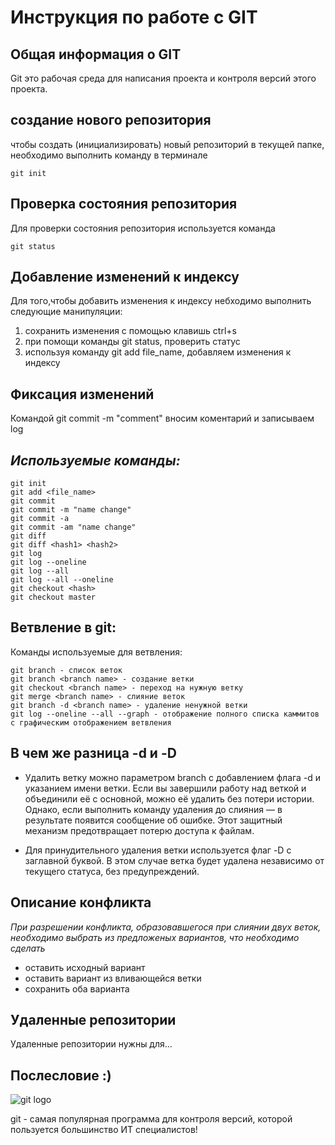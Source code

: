 # **Инструкция по работе с  GIT**

## Общая информация о GIT

Git это рабочая среда для написания проекта и контроля версий этого проекта.

## создание нового репозитория

чтобы создать (инициализировать) новый репозиторий в текущей папке, необходимо выполнить команду в терминале

    git init

## Проверка состояния репозитория

Для проверки состояния репозитория используется команда

    git status

## Добавление изменений к индексу

Для того,чтобы добавить изменения к индексу небходимо выполнить следующие манипуляции:

1. сохранить изменения с помощью клавишь ctrl+s
2. при помощи команды git status, проверить статус
3. используя команду git add file_name, добавляем изменения к индексу

## Фиксация изменений

Командой git commit -m "comment" вносим коментарий и записываем log

## __*Используемые команды:*__

    git init
    git add <file_name>
    git commit
    git commit -m "name change"
    git commit -a
    git commit -am "name change"
    git diff
    git diff <hash1> <hash2>
    git log
    git log --oneline
    git log --all
    git log --all --oneline
    git checkout <hash>
    git checkout master

## Ветвление в git:

Команды используемые для ветвления:

    git branch - список веток
    git branch <branch name> - создание ветки
    git checkout <branch name> - переход на нужную ветку
    git merge <branch name> - слияние веток
    git branch -d <branch name> - удаление ненужной ветки
    git log --oneline --all --graph - отображение полного списка каммитов с графическим отображением ветвления
    
## В чем же разница -d и -D

* Удалить ветку можно параметром branch с добавлением флага -d и указанием имени ветки. Если вы завершили работу над веткой и объединили её с основной, можно её удалить без потери истории. Однако, если выполнить команду удаления до слияния — в результате появится сообщение об ошибке. Этот защитный механизм предотвращает потерю доступа к файлам.

* Для принудительного удаления ветки используется флаг -D с заглавной буквой. В этом случае ветка будет удалена независимо от текущего статуса, без предупреждений.
    
## Описание конфликта

*При разрешении конфликта, образовавшегося при слиянии двух веток, необходимо выбрать из предложеных вариантов, что необходимо сделать*

* оставить исходный вариант
* оставить вариант из вливающейся ветки
* сохранить оба варианта

## Удаленные репозитории

Удаленные репозитории нужны для...

## Послесловие :)

![git logo](git_logo.jpg)

git - самая популярная программа для контроля версий, которой пользуется большинство ИТ специалистов!
